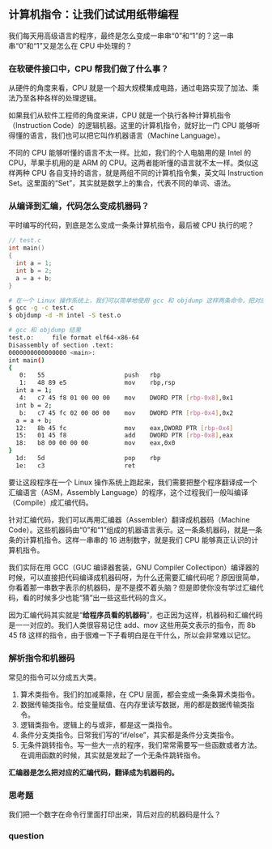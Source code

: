## 计算机指令：让我们试试用纸带编程

我们每天用高级语言的程序，最终是怎么变成一串串“0”和“1”的？这一串串“0”和“1”又是怎么在 CPU 中处理的？

### 在软硬件接口中，CPU 帮我们做了什么事？

从硬件的角度来看，CPU 就是一个超大规模集成电路，通过电路实现了加法、乘法乃至各种各样的处理逻辑。

如果我们从软件工程师的角度来讲，CPU 就是一个执行各种计算机指令（Instruction Code）的逻辑机器。这里的计算机指令，就好比一门 CPU 能够听得懂的语言，我们也可以把它叫作机器语言（Machine Language）。

不同的 CPU 能够听懂的语言不太一样。比如，我们的个人电脑用的是 Intel 的 CPU，苹果手机用的是 ARM 的 CPU。这两者能听懂的语言就不太一样。类似这样两种 CPU 各自支持的语言，就是两组不同的计算机指令集，英文叫 Instruction Set。这里面的“Set”，其实就是数学上的集合，代表不同的单词、语法。

### 从编译到汇编，代码怎么变成机器码？

平时编写的代码，到底是怎么变成一条条计算机指令，最后被 CPU 执行的呢？

```c
// test.c
int main()
{
  int a = 1; 
  int b = 2;
  a = a + b;
}
```

```sh
# 在一个 Linux 操作系统上，我们可以简单地使用 gcc 和 objdump 这样两条命令，把对应的汇编代码和机器码都打印出来。
$ gcc -g -c test.c
$ objdump -d -M intel -S test.o

# gcc 和 objdump 结果
test.o:     file format elf64-x86-64
Disassembly of section .text:
0000000000000000 <main>:
int main()
{
   0:	55                   	push   rbp
   1:	48 89 e5             	mov    rbp,rsp
  int a = 1; 
   4:	c7 45 f8 01 00 00 00 	mov    DWORD PTR [rbp-0x8],0x1
  int b = 2;
   b:	c7 45 fc 02 00 00 00 	mov    DWORD PTR [rbp-0x4],0x2
  a = a + b;
  12:	8b 45 fc             	mov    eax,DWORD PTR [rbp-0x4]
  15:	01 45 f8             	add    DWORD PTR [rbp-0x8],eax
  18:	b8 00 00 00 00       	mov    eax,0x0
}
  1d:	5d                   	pop    rbp
  1e:	c3                   	ret    

```

要让这段程序在一个 Linux 操作系统上跑起来，我们需要把整个程序翻译成一个汇编语言（ASM，Assembly Language）的程序，这个过程我们一般叫编译（Compile）成汇编代码。

针对汇编代码，我们可以再用汇编器（Assembler）翻译成机器码（Machine Code）。这些机器码由“0”和“1”组成的机器语言表示。这一条条机器码，就是一条条的计算机指令。这样一串串的 16 进制数字，就是我们 CPU 能够真正认识的计算机指令。

我们实际在用 GCC（GUC 编译器套装，GNU Compiler Collectipon）编译器的时候，可以直接把代码编译成机器码呀，为什么还需要汇编代码呢？原因很简单，你看着那一串数字表示的机器码，是不是摸不着头脑？但是即使你没有学过汇编代码，看的时候多少也能“猜”出一些这些代码的含义。

因为汇编代码其实就是“**给程序员看的机器码**”，也正因为这样，机器码和汇编代码是一一对应的。我们人类很容易记住 add、mov 这些用英文表示的指令，而 8b 45 f8 这样的指令，由于很难一下子看明白是在干什么，所以会非常难以记忆。


### 解析指令和机器码

常见的指令可以分成五大类。

1. 算术类指令。我们的加减乘除，在 CPU 层面，都会变成一条条算术类指令。
2. 数据传输类指令。给变量赋值、在内存里读写数据，用的都是数据传输类指令。
3. 逻辑类指令。逻辑上的与或非，都是这一类指令。
4. 条件分支类指令。日常我们写的“if/else”，其实都是条件分支类指令。
5. 无条件跳转指令。写一些大一点的程序，我们常常需要写一些函数或者方法。在调用函数的时候，其实就是发起了一个无条件跳转指令。

**汇编器是怎么把对应的汇编代码，翻译成为机器码的。**

### 思考题 

我们把一个数字在命令行里面打印出来，背后对应的机器码是什么？

### question